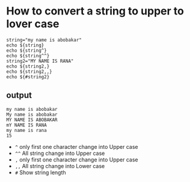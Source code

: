 # How to convert a string to upper to lover case
```
string="my name is abobakar"
echo ${string}
echo ${string^}
echo ${string^^}
string2="MY NAME IS RANA"
echo ${string2,}
echo ${string2,,}
echo ${#string2}
``` 
## output
```
my name is abobakar
My name is abobakar
MY NAME IS ABOBAKAR
mY NAME IS RANA
my name is rana
15
```

 - `^`  only first one character change into Upper case
 - `^^` All string change into Upper case
 - `,` only first one character change into Upper case
 - `,,` All string change into Lower case
- `#` Show string length 
